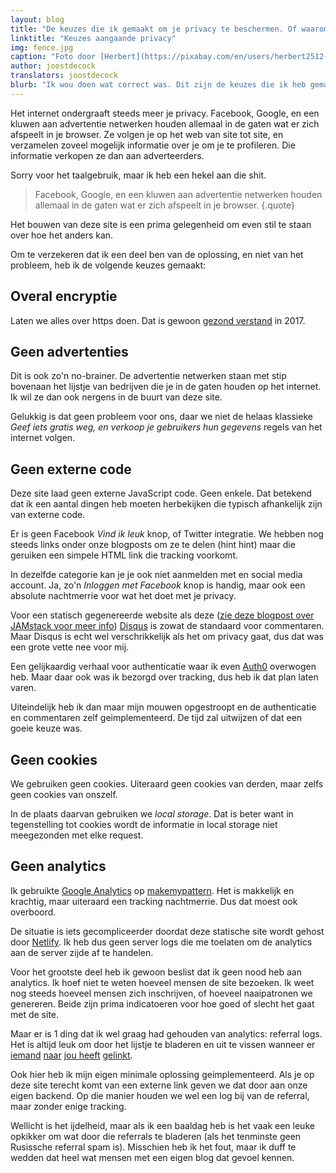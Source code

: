 ```yaml
---
layout: blog
title: "De keuzes die ik gemaakt om je privacy te beschermen. Of waarom je geen cookies krijgt."
linktitle: "Keuzes aangaande privacy"
img: fence.jpg
caption: "Foto door [Herbert](https://pixabay.com/en/users/herbert2512-2929941/)"
author: joostdecock
translators: joostdecock
blurb: "Ik wou doen wat correct was. Dit zijn de keuzes die ik heb gemaakt."
---
```

Het internet ondergraaft steeds meer je privacy. Facebook, Google, en een kluwen aan advertentie netwerken houden allemaal in de gaten wat er zich afspeelt in je browser. Ze volgen je op het web van site tot site, en verzamelen zoveel mogelijk informatie over je om je te profileren. Die informatie verkopen ze dan aan adverteerders.

Sorry voor het taalgebruik, maar ik heb een hekel aan die shit.

> Facebook, Google, en een kluwen aan advertentie netwerken houden allemaal in de gaten wat er zich afspeelt in je browser.
{.quote}

Het bouwen van deze site is een prima gelegenheid om even stil te staan over hoe het anders kan. 

Om te verzekeren dat ik een deel ben van de oplossing, en niet van het probleem, heb ik de volgende keuzes gemaakt:

## Overal encryptie

Laten we alles over https doen. Dat is gewoon [gezond verstand](https://letsencrypt.org/) in 2017. 

## Geen advertenties

Dit is ook zo'n no-brainer. De advertentie netwerken staan met stip bovenaan het lijstje van bedrijven die je in de gaten houden op het internet. Ik wil ze dan ook nergens in de buurt van deze site.

Gelukkig is dat geen probleem voor ons, daar we niet de helaas klassieke  _Geef iets gratis weg, en verkoop je gebruikers hun gegevens_ regels van het internet volgen.

## Geen externe code

Deze site laad geen externe JavaScript code. Geen enkele. Dat betekend dat ik een aantal dingen heb moeten herbekijken die typisch afhankelijk zijn van externe code.

Er is geen Facebook _Vind ik leuk_ knop, of Twitter integratie. We hebben nog steeds links onder onze blogposts om ze te delen (hint hint) maar die geruiken een simpele HTML link die tracking voorkomt.

In dezelfde categorie kan je je ook niet aanmelden met en social media account. Ja, zo'n _Inloggen met Facebook_ knop is handig, maar ook een absolute nachtmerrie voor wat het doet met je privacy.

Voor een statisch gegenereerde website als deze ([zie deze blogpost over JAMstack voor meer info](/blog/nl/freesewing-goes-jamstack/)) [Disqus](https://disqus.com/) is zowat de standaard voor commentaren. Maar Disqus is echt wel verschrikkelijk als het om privacy gaat, dus dat was een grote vette nee voor mij.

Een gelijkaardig verhaal voor authenticatie waar ik even [Auth0](https://auth0.com/) overwogen heb. Maar daar ook was ik bezorgd over tracking, dus heb ik dat plan laten varen.

Uiteindelijk heb ik dan maar mijn mouwen opgestroopt en de authenticatie en commentaren zelf geimplementeerd. De tijd zal uitwijzen of dat een goeie keuze was.

## Geen cookies
We gebruiken geen cookies. Uiteraard geen cookies van derden, maar zelfs geen cookies van onszelf.

In de plaats daarvan gebruiken we _local storage_. Dat is beter want in tegenstelling tot cookies wordt de informatie in local storage niet meegezonden met elke request.

## Geen analytics
Ik gebruikte [Google Analytics](https://analytics.google.com/) op [makemypattern](https://makemypattern.com/). Het is makkelijk en krachtig, maar uiteraard een tracking nachtmerrie. Dus dat moest ook overboord.

De situatie is iets gecompliceerder doordat deze statische site wordt gehost door [Netlify](https://www.netlify.com/). Ik heb dus geen server logs die me toelaten om de analytics aan de server zijde af te handelen.

Voor het grootste deel heb ik gewoon beslist dat ik geen nood heb aan analytics. 
Ik hoef niet te weten hoeveel mensen de site bezoeken. Ik weet nog steeds hoeveel mensen zich inschrijven, of hoeveel naaipatronen we genereren. Beide zijn prima indicatoeren voor hoe goed of slecht het gaat met de site.

Maar er is 1 ding dat ik wel graag had gehouden van analytics: referral logs. 
Het is altijd leuk om door het lijstje te bladeren en uit te vissen wanneer er
[iemand](https://www.reddit.com/r/freepatterns/comments/4zh5nr/is_there_software_to_generate_sewing_patterns/) 
[naar](http://www.makery.uk/2016/08/the-refashioners-2016-joost/) 
[jou heeft](https://closetcasepatterns.com/week-sewing-blogs-vol-98/)
[gelinkt](https://opensource.com/life/16/11/free-open-sewing-patterns). 

Ook hier heb ik mijn eigen minimale oplossing geimplementeerd. Als je op deze site terecht komt van een externe link geven we dat door aan onze eigen backend. Op die manier houden we wel een log bij van de referral, maar zonder enige tracking.

Wellicht is het ijdelheid, maar als ik een baaldag heb is het vaak een leuke opkikker om wat door die referrals te bladeren (als het tenminste geen Rusissche referral spam is). Misschien heb ik het fout, maar ik duff te wedden dat heel wat mensen met een eigen blog dat gevoel kennen.
